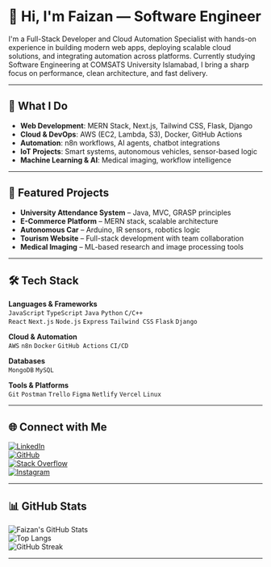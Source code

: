 # 👋 Hi, I'm Faizan — Software Engineer

I'm a Full-Stack Developer and Cloud Automation Specialist with hands-on experience in building modern web apps, deploying scalable cloud solutions, and integrating automation across platforms. Currently studying Software Engineering at COMSATS University Islamabad, I bring a sharp focus on performance, clean architecture, and fast delivery.

---

## 🔧 What I Do

- **Web Development**: MERN Stack, Next.js, Tailwind CSS, Flask, Django
- **Cloud & DevOps**: AWS (EC2, Lambda, S3), Docker, GitHub Actions
- **Automation**: n8n workflows, AI agents, chatbot integrations
- **IoT Projects**: Smart systems, autonomous vehicles, sensor-based logic
- **Machine Learning & AI**: Medical imaging, workflow intelligence

---

## 📁 Featured Projects

- **University Attendance System** – Java, MVC, GRASP principles  
- **E-Commerce Platform** – MERN stack, scalable architecture  
- **Autonomous Car** – Arduino, IR sensors, robotics logic  
- **Tourism Website** – Full-stack development with team collaboration  
- **Medical Imaging** – ML-based research and image processing tools  

---

## 🛠 Tech Stack

**Languages & Frameworks**  
`JavaScript` `TypeScript` `Java` `Python` `C/C++`  
`React` `Next.js` `Node.js` `Express` `Tailwind CSS` `Flask` `Django`

**Cloud & Automation**  
`AWS` `n8n` `Docker` `GitHub Actions` `CI/CD`

**Databases**  
`MongoDB` `MySQL`

**Tools & Platforms**  
`Git` `Postman` `Trello` `Figma` `Netlify` `Vercel` `Linux`

---

## 🌐 Connect with Me

[![LinkedIn](https://img.shields.io/badge/LinkedIn-0A66C2?style=flat&logo=linkedin&logoColor=white)](https://www.linkedin.com/in/faizan-khan-44a1a620b/)  
[![GitHub](https://img.shields.io/badge/GitHub-171515?style=flat&logo=github&logoColor=white)](https://github.com/Faizan-Kh)  
[![Stack Overflow](https://img.shields.io/badge/StackOverflow-F58025?style=flat&logo=stackoverflow&logoColor=white)](https://stackoverflow.com/users/22572284)  
[![Instagram](https://img.shields.io/badge/Instagram-E4405F?style=flat&logo=instagram&logoColor=white)](https://instagram.com/f4izi_kn)

---

## 📊 GitHub Stats

![Faizan's GitHub Stats](https://github-readme-stats.vercel.app/api?username=Faizan-Kh&show_icons=true&theme=default)  
![Top Langs](https://github-readme-stats.vercel.app/api/top-langs/?username=Faizan-Kh&layout=compact)  
![GitHub Streak](https://github-readme-streak-stats.herokuapp.com/?user=Faizan-Kh)

---

<!-- Professional README by Faizan -->
